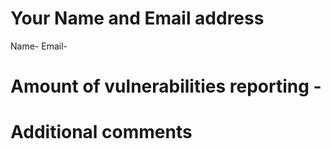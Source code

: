 # Your Name and Email address
<!-- write your name and email address in respective field -->
Name- 
Email- 

# Amount of vulnerabilities reporting - <HERE>


# Additional comments
<!-- anything else you would like to mention  -->

